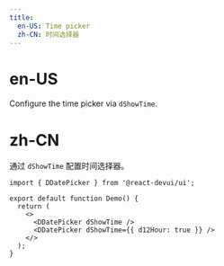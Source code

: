 ```yaml
---
title:
  en-US: Time picker
  zh-CN: 时间选择器
---
```


# en-US

Configure the time picker via `dShowTime`.

# zh-CN

通过 `dShowTime` 配置时间选择器。

```tsx
import { DDatePicker } from '@react-devui/ui';

export default function Demo() {
  return (
    <>
      <DDatePicker dShowTime />
      <DDatePicker dShowTime={{ d12Hour: true }} />
    </>
  );
}
```

